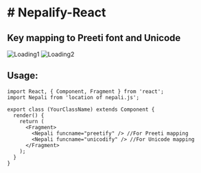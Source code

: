 <h1> # Nepalify-React </h1>
<h2> Key mapping to Preeti font and Unicode </h2> 

![Loading1](https://github.com/dipesh429/Nepalify-React/blob/master/screenshot/unicode1.png)
![Loading2](https://github.com/dipesh429/Nepalify-React/blob/master/screenshot/unicode2.png)

<h2>  Usage: </h2>
   


    import React, { Component, Fragment } from 'react';
    import Nepali from 'location of nepali.js';

    export class (YourClassName) extends Component {
      render() {
        return (
          <Fragment>
            <Nepali funcname="preetify" /> //For Preeti mapping
            <Nepali funcname="unicodify" /> //For Unicode mapping
          </Fragment>
        );
      }
    }
